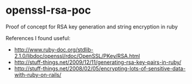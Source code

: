 openssl-rsa-poc
===============

Proof of concept for RSA key generation and string encryption in ruby

References I found useful:
* http://www.ruby-doc.org/stdlib-2.1.0/libdoc/openssl/rdoc/OpenSSL/PKey/RSA.html
* http://stuff-things.net/2009/12/11/generating-rsa-key-pairs-in-ruby/
* http://stuff-things.net/2008/02/05/encrypting-lots-of-sensitive-data-with-ruby-on-rails/

